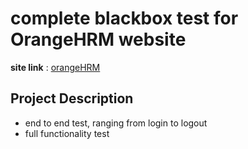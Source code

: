 # complete blackbox test for OrangeHRM website
**site link** : [orangeHRM](https://opensource-demo.orangehrmlive.com/)
## Project Description
- end to end test, ranging from login to logout
- full functionality test
